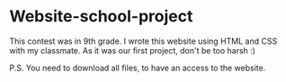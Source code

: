 # Website-school-project

This contest was in 9th grade. I wrote this website using HTML and CSS with my classmate. As it was our first project, don't be too harsh :)

P.S. You need to download all files, to have an access to the website.
